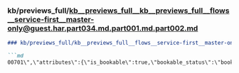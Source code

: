 ### kb/previews_full/kb__previews_full__kb__previews_full__flows__service-first__master-only@guest.har.part034.md.part001.md.part002.md

```md
### kb/previews_full/kb__previews_full__flows__service-first__master-only@guest.har.part034.md.part001.md (part 002)

```md
00701\",\"attributes\":{\"is_bookable\":true,\"bookable_status\":\"bookable\",\"duration\":900
```

```

```
